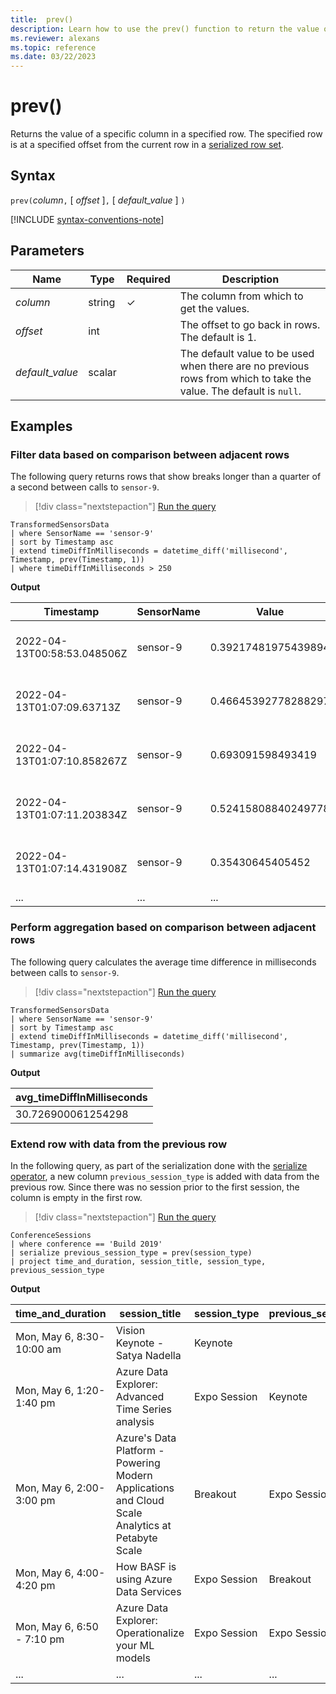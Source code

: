 ```yaml
---
title:  prev()
description: Learn how to use the prev() function to return the value of a specific column in a specified row.
ms.reviewer: alexans
ms.topic: reference
ms.date: 03/22/2023
---
```

# prev()

Returns the value of a specific column in a specified row.
The specified row is at a specified offset from the current row in a [serialized row set](./windowsfunctions.md#serialized-row-set).

## Syntax

`prev(`*column*`,` [ *offset* ]`,` [ *default_value* ] `)`

[!INCLUDE [syntax-conventions-note](../../includes/syntax-conventions-note.md)]

## Parameters

| Name | Type | Required | Description |
|--|--|--|--|
| *column*| string | &check; | The column from which to get the values.|
| *offset*| int | | The offset to go back in rows. The default is 1.|
| *default_value*| scalar | | The default value to be used when there are no previous rows from which to take the value. The default is `null`.|

## Examples

### Filter data based on comparison between adjacent rows

The following query returns rows that show breaks longer than a quarter of a second between calls to `sensor-9`.

> [!div class="nextstepaction"]
> <a href="https://dataexplorer.azure.com/clusters/help/databases/SampleIoTData?query=H4sIAAAAAAAAA3WOvQoCMRCEe8F32C53cIIKFhZndY2FNl4v62WDgUtyZBd/wIc30SI2djPzDcP0ET2bEB3pE3kOkTsUnM9ecL9SJPiGR3QEbQuKP3axVbmRlMDlCb11xIJuAuQhA3oIeQ2S8s4as/cHO46WaQheM7SgUSjDs060Uq5Q1ZS1BqZIt+rHr+q6PPuzvoP1ZvkGO/YBANYAAAA=" target="_blank">Run the query</a>

```kusto
TransformedSensorsData
| where SensorName == 'sensor-9'
| sort by Timestamp asc
| extend timeDiffInMilliseconds = datetime_diff('millisecond', Timestamp, prev(Timestamp, 1))
| where timeDiffInMilliseconds > 250
```

**Output**

|Timestamp|SensorName|Value|PublisherId|MachineId|timeDiff|
|--|--|--|--|--|--|
|2022-04-13T00:58:53.048506Z|sensor-9|0.39217481975439894|fdbd39ab-82ac-4ca0-99ed-2f83daf3f9bb|M100|251|
|2022-04-13T01:07:09.63713Z|sensor-9|0.46645392778288297|e3ed081e-501b-4d59-8e60-8524633d9131|M100|313|
|2022-04-13T01:07:10.858267Z|sensor-9|0.693091598493419|278ca033-2b5e-4f2c-b493-00319b275aea|M100|254|
|2022-04-13T01:07:11.203834Z|sensor-9|0.52415808840249778|4ea27181-392d-4947-b811-ad5af02a54bb|M100|331|
|2022-04-13T01:07:14.431908Z|sensor-9|0.35430645405452|0af415c2-59dc-4a50-89c3-9a18ae5d621f|M100|268|
|...|...|...|...|...|...|

### Perform aggregation based on comparison between adjacent rows

The following query calculates the average time difference in milliseconds between calls to `sensor-9`.

> [!div class="nextstepaction"]
> <a href="https://dataexplorer.azure.com/clusters/help/databases/SampleIoTData?query=H4sIAAAAAAAAA22NvQ6CQBCEexPfYbuDBAtLi+toLLSB3qzcopewB7ld8Sc+vBwWWNjNzDeZqSMGafvI5CoK0kcpUXG9esP9SpHgGx6RCawFI7Pd7ExqTErh/ITaM4kiD4DSJEAPpeBAp7z0bbsPB991XqjpgxOw4FApwZObaGZ4oaZY1goYIo3Zj9/m+fx7Y8boXwQ4XrL/L/kHqqI6JdkAAAA=" target="_blank">Run the query</a>

```kusto
TransformedSensorsData
| where SensorName == 'sensor-9'
| sort by Timestamp asc
| extend timeDiffInMilliseconds = datetime_diff('millisecond', Timestamp, prev(Timestamp, 1))
| summarize avg(timeDiffInMilliseconds)
```

**Output**

|avg_timeDiffInMilliseconds|
|--|
|30.726900061254298

### Extend row with data from the previous row

In the following query, as part of the serialization done with the [serialize operator](serializeoperator.md), a new column `previous_session_type` is added with data from the previous row. Since there was no session prior to the first session, the column is empty in the first row.

> [!div class="nextstepaction"]
> <a href="https://dataexplorer.azure.com/clusters/help/databases/Samples?query=H4sIAAAAAAAAA22NMQ7CMAwAd17hrSB1ADaGLvAEHhBFiRFGIYlspwjUx9cCqerA6POdfSn5how54BVFqGTZTPC6G4KwrGAYoDs3ShGO+8OpM0WQySf6IFTGkUoTJ78DTt/Vii/frtnOssrlgUFB6YnO5+hiY69m9LCopAlXo5X9/yczmplkXLwAAAA=" target="_blank">Run the query</a>

```kusto
ConferenceSessions
| where conference == 'Build 2019'
| serialize previous_session_type = prev(session_type)
| project time_and_duration, session_title, session_type, previous_session_type
```

**Output**

| time_and_duration | session_title | session_type | previous_session_type |
|---|---|---|---|
| Mon, May 6, 8:30-10:00 am | Vision Keynote - Satya Nadella | Keynote | |
| Mon, May 6, 1:20-1:40 pm | Azure Data Explorer: Advanced Time Series analysis | Expo Session | Keynote |
| Mon, May 6, 2:00-3:00 pm | Azure's Data Platform - Powering Modern Applications and Cloud Scale Analytics at Petabyte Scale | Breakout | Expo Session |
| Mon, May 6, 4:00-4:20 pm | How BASF is using Azure Data Services | Expo Session | Breakout |
| Mon, May 6, 6:50 - 7:10 pm | Azure Data Explorer: Operationalize your ML models | Expo Session | Expo Session |
| ... | ... | ... | ... |
